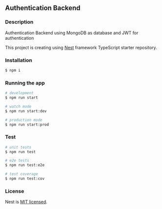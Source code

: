 ## Authentication Backend
### Description

Authentication Backend using MongoDB as database and JWT for authentication

This project is creating using [Nest](https://github.com/nestjs/nest) framework TypeScript starter repository.

### Installation

```bash
$ npm i
```

### Running the app

```bash
# development
$ npm run start

# watch mode
$ npm run start:dev

# production mode
$ npm run start:prod
```

### Test

```bash
# unit tests
$ npm run test

# e2e tests
$ npm run test:e2e

# test coverage
$ npm run test:cov
```
### License

Nest is [MIT licensed](LICENSE).
